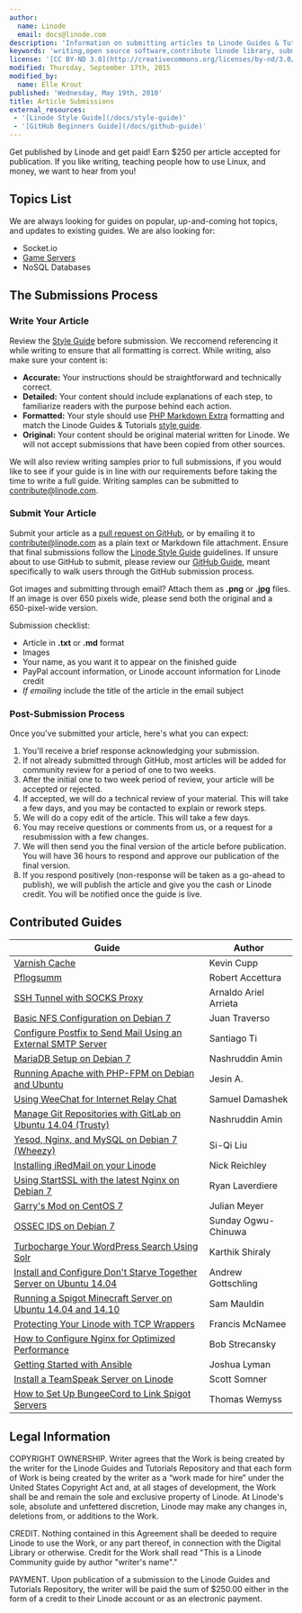 ```yaml
---
author:
  name: Linode
  email: docs@linode.com
description: 'Information on submitting articles to Linode Guides & Tutorials, including benefits and procedures.'
keywords: 'writing,open source software,contribute linode library, submissions'
license: '[CC BY-ND 3.0](http://creativecommons.org/licenses/by-nd/3.0/us/)'
modified: Thursday, September 17th, 2015
modified_by:
  name: Elle Krout
published: 'Wednesday, May 19th, 2010'
title: Article Submissions
external_resources:
 - '[Linode Style Guide](/docs/style-guide)'
 - '[GitHub Beginners Guide](/docs/github-guide)'
---
```


Get published by Linode and get paid! Earn $250 per article accepted for publication. If you like writing, teaching people how to use Linux, and money, we want to hear from you!


## Topics List

We are always looking for guides on popular, up-and-coming hot topics, and updates to existing guides. We are also looking for:

-   Socket.io
-   [Game Servers](/docs/applications/game-servers/)
-   NoSQL Databases


## The Submissions Process

### Write Your Article

Review the [Style Guide](/docs/style-guide) before submission. We reccomend referencing it while writing to ensure that all formatting is correct. While writing, also make sure your content is:

-   **Accurate:** Your instructions should be straightforward and technically correct.
-   **Detailed:** Your content should include explanations of each step, to familiarize readers with the purpose behind each action.
-   **Formatted:** Your style should use [PHP Markdown Extra](https://michelf.ca/projects/php-markdown/extra/) formatting and match the Linode Guides & Tutorials [style guide](/docs/style-guide).
-   **Original:** Your content should be original material written for Linode. We will not accept submissions that have been copied from other sources.

We will also review writing samples prior to full submissions, if you would like to see if your guide is in line with our requirements before taking the time to write a full guide. Writing samples can be submitted to <contribute@linode.com>.


### Submit Your Article

Submit your article as a [pull request on GitHub](/docs/github-guide), or by emailing it to <contribute@linode.com> as a plain text or Markdown file attachment. Ensure that final submissions follow the [Linode Style Guide](/docs/style-guide) guidelines. If unsure about to use GitHub to submit, please review our [GitHub Guide](/docs/github-guide), meant specifically to walk users through the GitHub submission process.

Got images and submitting through email? Attach them as **.png** or **.jpg** files. If an image is over 650 pixels wide, please send both the original and a 650-pixel-wide version.

Submission checklist:

-   Article in **.txt** or **.md** format
-   Images
-   Your name, as you want it to appear on the finished guide
-   PayPal account information, or Linode account information for Linode credit
-   *If emailing* include the title of the article in the email subject


### Post-Submission Process

Once you've submitted your article, here's what you can expect:

1.  You'll receive a brief response acknowledging your submission.
2.	If not already submitted through GitHub, most articles will be added for community review for a period of one to two weeks.
3.	After the initial one to two week period of review, your article will be accepted or rejected.
4.  If accepted, we will do a technical review of your material. This will take a few days, and you may be contacted to explain or rework steps.
5.  We will do a copy edit of the article. This will take a few days.
6.  You may receive questions or comments from us, or a request for a resubmission with a few changes.
7.  We will then send you the final version of the article before publication. You will have 36 hours to respond and approve our publication of the final version.
8.  If you respond positively (non-response will be taken as a go-ahead to publish), we will publish the article and give you the cash or Linode credit. You will be notified once the guide is live.


## Contributed Guides

Guide                                                                         | Author
----------------------------------------------------------------------------- | ------
[Varnish Cache](/docs/websites/varnish/getting-started-with-varnish-cache)    | Kevin Cupp
[Pflogsumm](/docs/email/postfix/pflogsumm-for-postfix-monitoring-on-centos-6) | Robert Accettura
[SSH Tunnel with SOCKS Proxy](/docs/networking/ssh/setting-up-an-ssh-tunnel-with-your-linode-for-safe-browsing) | Arnaldo Ariel Arrieta
[Basic NFS Configuration on Debian 7](/docs/networking/basic-nfs-configuration-on-debian-7) | Juan Traverso
[Configure Postfix to Send Mail Using an External SMTP Server](/docs/email/postfix/postfix-smtp-debian7) | Santiago Ti
[MariaDB Setup on Debian 7](/docs/databases/mariadb/mariadb-setup-debian7)    | Nashruddin Amin
[Running Apache with PHP-FPM on Debian and Ubuntu](/docs/websites/apache/running-fastcgi-php-fpm-on-debian-7-with-apache) | Jesin A.
[Using WeeChat for Internet Relay Chat](/docs/applications/messaging/using-weechat-for-irc) | Samuel Damashek
[Manage Git Repositories with GitLab on Ubuntu 14.04 (Trusty)](/docs/applications/development/gitlab-on-ubuntu-14-04) | Nashruddin Amin
[Yesod, Nginx, and MySQL on Debian 7 (Wheezy)](/docs/websites/frameworks/yesod-nginx-mysql-on-debian-7-wheezy) | Si-Qi Liu
[Installing iRedMail on your Linode](/docs/email/iredmail/installing-iredmail) | Nick Reichley
[Using StartSSL with the latest Nginx on Debian 7](/docs/websites/nginx/startssl-wth-latest-nginx-debian-7) | Ryan Laverdiere
[Garry's Mod on CentOS 7](/docs/applications/game-servers/garrys-mod-server-on-centos-7) | Julian Meyer
[OSSEC IDS on Debian 7](/docs/security/ossec-ids-debian-7)                     | Sunday Ogwu-Chinuwa
[Turbocharge Your WordPress Search Using Solr](/docs/websites/cms/turbocharge-wordpress-search-with-solr) | Karthik Shiraly
[Install and Configure Don't Starve Together Server on Ubuntu 14.04](/docs/applications/game-servers/dont-starve-together-on-ubuntu)  | Andrew Gottschling
[Running a Spigot Minecraft Server on Ubuntu 14.04 and 14.10](/docs/applications/game-servers/minecraft-with-spigot-ubuntu) | Sam Mauldin
[Protecting Your Linode with TCP Wrappers](/docs/security/firewalls/protecting-your-linode-using-tcp-wrappers) | Francis McNamee
[How to Configure Nginx for Optimized Performance](/docs/websites/nginx/configure-nginx-for-optimized-performance) | Bob Strecansky
[Getting Started with Ansible](/docs/applications/ansible/getting-started-with-ansible) | Joshua Lyman
[Install a TeamSpeak Server on Linode](/docs/applications/game-servers/install-teamspeak) | Scott Somner
[How to Set Up BungeeCord to Link Spigot Servers](/docs/applications/game-servers/minecraft-with-bungee-cord) | Thomas Wemyss


## Legal Information

COPYRIGHT OWNERSHIP. Writer agrees that the Work is being created by the writer for the Linode Guides and Tutorials Repository and that each form of Work is being created by the writer as a “work made for hire” under the United States Copyright Act and, at all stages of development, the Work shall be and remain the sole and exclusive property of Linode. At Linode's sole, absolute and unfettered discretion, Linode may make any changes in, deletions from, or additions to the Work.

CREDIT. Nothing contained in this Agreement shall be deeded to require Linode to use the Work, or any part thereof, in connection with the Digital Library or otherwise. Credit for the Work shall read "This is a Linode Community guide by author "writer's name"."

PAYMENT. Upon publication of a submission to the Linode Guides and Tutorials Repository, the writer will be paid the sum of $250.00 either in the form of a credit to their Linode account or as an electronic payment.
